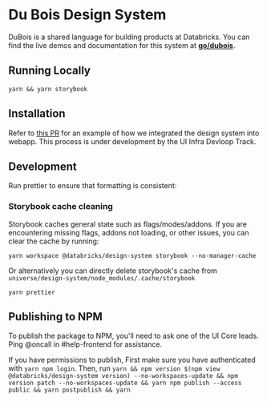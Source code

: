 # Du Bois Design System

DuBois is a shared language for building products at Databricks. You can find the live demos and documentation for this system at **[go/dubois](http://go/dubois)**.

## Running Locally

`yarn && yarn storybook`

## Installation

Refer to [this PR](https://github.com/databricks/universe/pull/95010) for an example of how we integrated the design system into webapp. This process is under development by the UI Infra Devloop Track.

## Development

Run prettier to ensure that formatting is consistent:

### Storybook cache cleaning

Storybook caches general state such as flags/modes/addons. If you are encountering missing flags, addons not loading, or other issues, you can clear the cache by running:

```
yarn workspace @databricks/design-system storybook --no-manager-cache
```

Or alternatively you can directly delete storybook's cache from
`universe/design-system/node_modules/.cache/storybook`

```
yarn prettier
```

## Publishing to NPM

To publish the package to NPM, you'll need to ask one of the UI Core leads. Ping @oncall in #help-frontend for assistance.

If you have permissions to publish, First make sure you have authenticated with `yarn npm login`. Then, run `yarn && npm version $(npm view @databricks/design-system version) --no-workspaces-update && npm version patch --no-workspaces-update && yarn npm publish --access public && yarn postpublish && yarn`
